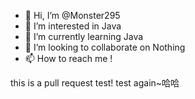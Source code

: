 - 👋 Hi, I’m @Monster295
- 👀 I’m interested in Java
- 🌱 I’m currently learning Java
- 💞️ I’m looking to collaborate on Nothing
- 📫 How to reach me !

<!---
Monster295/Monster295 is a ✨ special ✨ repository because its `README.md` (this file) appears on your GitHub profile.
You can click the Preview link to take a look at your changes.
--->
this is a pull request test!
test again~哈哈
